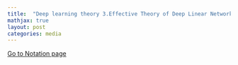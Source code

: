 ```yaml
---
title:  "Deep learning theory 3.Effective Theory of Deep Linear Network at Initialization"
mathjax: true
layout: post
categories: media
---
```

[Go to Notation page](https://www.notion.so/Chaper3-Effective-Theory-of-Deep-Linear-Networks-at-Initialization-cffdb35d68934f619040e30de325980c)
